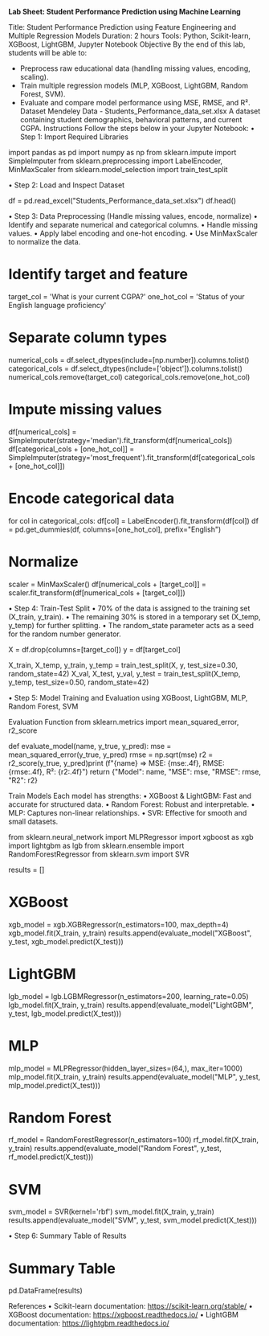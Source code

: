 **Lab Sheet: Student Performance Prediction using Machine Learning**

Title: Student Performance Prediction using Feature Engineering and Multiple Regression Models
Duration: 2 hours
Tools: Python, Scikit-learn, XGBoost, LightGBM, Jupyter Notebook
Objective
By the end of this lab, students will be able to:
- Preprocess raw educational data (handling missing values, encoding, scaling).
- Train multiple regression models (MLP, XGBoost, LightGBM, Random Forest, SVM).
- Evaluate and compare model performance using MSE, RMSE, and R².
Dataset
Mendeley Data  - Students_Performance_data_set.xlsx
A dataset containing student demographics, behavioral patterns, and current CGPA.
Instructions
Follow the steps below in your Jupyter Notebook:
•	Step 1: Import Required Libraries

import pandas as pd
import numpy as np
from sklearn.impute import SimpleImputer
from sklearn.preprocessing import LabelEncoder, MinMaxScaler
from sklearn.model_selection import train_test_split

•	Step 2: Load and Inspect Dataset

df = pd.read_excel("Students_Performance_data_set.xlsx")
df.head()

•	Step 3: Data Preprocessing (Handle missing values, encode, normalize)
•	Identify and separate numerical and categorical columns.
•	Handle missing values.
•	Apply label encoding and one-hot encoding.
•	Use MinMaxScaler to normalize the data.

# Identify target and feature
target_col = 'What is your current CGPA?'
one_hot_col = 'Status of your English language proficiency'

# Separate column types
numerical_cols = df.select_dtypes(include=[np.number]).columns.tolist()
categorical_cols = df.select_dtypes(include=['object']).columns.tolist()
numerical_cols.remove(target_col)
categorical_cols.remove(one_hot_col)

# Impute missing values
df[numerical_cols] = SimpleImputer(strategy='median').fit_transform(df[numerical_cols])
df[categorical_cols + [one_hot_col]] = SimpleImputer(strategy='most_frequent').fit_transform(df[categorical_cols + [one_hot_col]])

# Encode categorical data
for col in categorical_cols:
    df[col] = LabelEncoder().fit_transform(df[col])
df = pd.get_dummies(df, columns=[one_hot_col], prefix="English")

# Normalize
scaler = MinMaxScaler()
df[numerical_cols + [target_col]] = scaler.fit_transform(df[numerical_cols + [target_col]])

•	Step 4: Train-Test Split
•	70% of the data is assigned to the training set (X_train, y_train).
•	The remaining 30% is stored in a temporary set (X_temp, y_temp) for further splitting.
•	The random_state parameter acts as a seed for the random number generator.

X = df.drop(columns=[target_col])
y = df[target_col]

X_train, X_temp, y_train, y_temp = train_test_split(X, y, test_size=0.30, random_state=42)
X_val, X_test, y_val, y_test = train_test_split(X_temp, y_temp, test_size=0.50, random_state=42)

•	Step 5: Model Training and Evaluation using XGBoost, LightGBM, MLP, Random Forest, SVM

Evaluation Function
from sklearn.metrics import mean_squared_error, r2_score

def evaluate_model(name, y_true, y_pred):
mse = mean_squared_error(y_true, y_pred)
rmse = np.sqrt(mse)
r2 = r2_score(y_true, y_pred)print
(f"{name} => MSE: {mse:.4f}, RMSE: {rmse:.4f}, R²: {r2:.4f}")
return {"Model": name, "MSE": mse, "RMSE": rmse, "R2": r2}

Train Models
Each model has strengths:
•	XGBoost & LightGBM: Fast and accurate for structured data.
•	Random Forest: Robust and interpretable.
•	MLP: Captures non-linear relationships.
•	SVR: Effective for smooth and small datasets.


from sklearn.neural_network import MLPRegressor
import xgboost as xgb
import lightgbm as lgb
from sklearn.ensemble import RandomForestRegressor
from sklearn.svm import SVR

results = []

# XGBoost
xgb_model = xgb.XGBRegressor(n_estimators=100, max_depth=4)
xgb_model.fit(X_train, y_train)
results.append(evaluate_model("XGBoost", y_test, xgb_model.predict(X_test)))

# LightGBM
lgb_model = lgb.LGBMRegressor(n_estimators=200, learning_rate=0.05)
lgb_model.fit(X_train, y_train)
results.append(evaluate_model("LightGBM", y_test, lgb_model.predict(X_test)))

# MLP
mlp_model = MLPRegressor(hidden_layer_sizes=(64,), max_iter=1000)
mlp_model.fit(X_train, y_train)
results.append(evaluate_model("MLP", y_test, mlp_model.predict(X_test)))

# Random Forest
rf_model = RandomForestRegressor(n_estimators=100)
rf_model.fit(X_train, y_train)
results.append(evaluate_model("Random Forest", y_test, rf_model.predict(X_test)))

# SVM
svm_model = SVR(kernel='rbf')
svm_model.fit(X_train, y_train)
results.append(evaluate_model("SVM", y_test, svm_model.predict(X_test)))

•	Step 6: Summary Table of Results

# Summary Table
pd.DataFrame(results)

References
•	Scikit-learn documentation: https://scikit-learn.org/stable/
•	XGBoost documentation: https://xgboost.readthedocs.io/
•	LightGBM documentation: https://lightgbm.readthedocs.io/
